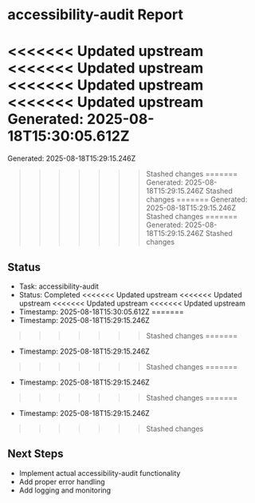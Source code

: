 # accessibility-audit Report

<<<<<<< Updated upstream
<<<<<<< Updated upstream
<<<<<<< Updated upstream
<<<<<<< Updated upstream
Generated: 2025-08-18T15:30:05.612Z
=======
Generated: 2025-08-18T15:29:15.246Z
>>>>>>> Stashed changes
=======
Generated: 2025-08-18T15:29:15.246Z
>>>>>>> Stashed changes
=======
Generated: 2025-08-18T15:29:15.246Z
>>>>>>> Stashed changes
=======
Generated: 2025-08-18T15:29:15.246Z
>>>>>>> Stashed changes

## Status
- Task: accessibility-audit
- Status: Completed
<<<<<<< Updated upstream
<<<<<<< Updated upstream
<<<<<<< Updated upstream
<<<<<<< Updated upstream
- Timestamp: 2025-08-18T15:30:05.612Z
=======
- Timestamp: 2025-08-18T15:29:15.246Z
>>>>>>> Stashed changes
=======
- Timestamp: 2025-08-18T15:29:15.246Z
>>>>>>> Stashed changes
=======
- Timestamp: 2025-08-18T15:29:15.246Z
>>>>>>> Stashed changes
=======
- Timestamp: 2025-08-18T15:29:15.246Z
>>>>>>> Stashed changes

## Next Steps
- Implement actual accessibility-audit functionality
- Add proper error handling
- Add logging and monitoring
